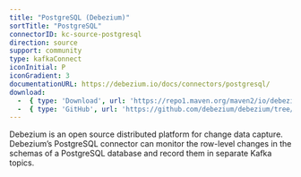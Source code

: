```yaml
---
title: "PostgreSQL (Debezium)"
sortTitle: "PostgreSQL"
connectorID: kc-source-postgresql
direction: source
support: community
type: kafkaConnect
iconInitial: P
iconGradient: 3
documentationURL: https://debezium.io/docs/connectors/postgresql/
download:
  -  { type: 'Download', url: 'https://repo1.maven.org/maven2/io/debezium/debezium-connector-postgres/0.9.5.Final/debezium-connector-postgres-0.9.5.Final-plugin.tar.gz' }
  -  { type: 'GitHub', url: 'https://github.com/debezium/debezium/tree/master/debezium-connector-postgres' }  
---
```


Debezium is an open source distributed platform for change data capture. Debezium’s PostgreSQL connector can monitor the row-level changes in the schemas of a PostgreSQL database and record them in separate Kafka topics.

